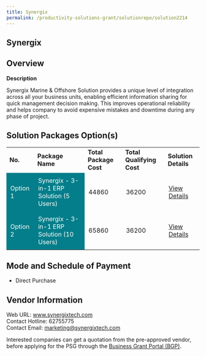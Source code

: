 ```yaml
---
title: Synergix
permalink: /productivity-solutions-grant/solutionrepo/solution2214
---
```


## Synergix

## Overview

**Description**

Synergix Marine & Offshore Solution provides a unique level of integration across all your business units, enabling efficient information sharing for quick management decision making. This improves operational reliability and helps company to avoid expensive mistakes and downtime during any phase of project.

## Solution Packages Option(s)

<table>
<tr>
<td><b>No.</b></td>
<td><b>Package Name</b></td>
<td><b>Total Package Cost</b></td>
<td><b>Total Qualifying Cost</b></td>
<td><b>Solution Details</b></td>
</tr>
<tr>
<td style='padding: 10px; background-color: #037E8A; color: #FFFFFF;'>Option 1</td>
<td style='padding: 10px; background-color: #037E8A; color: #FFFFFF;'>Synergix - 3-in-1 ERP Solution (5 Users)</td>
<td style='padding: 10px;'>44860</td>
<td style='padding: 10px;'>36200</td>
<td style='padding: 10px;'><a href='https://www.gobusiness.gov.sg/images/psg/SynergixTech20200785_Desensitised_Annex_3_Part_1.pdf' target='_blank'>View Details</a></td>
</tr>
<tr>
<td style='padding: 10px; background-color: #037E8A; color: #FFFFFF;'>Option 2</td>
<td style='padding: 10px; background-color: #037E8A; color: #FFFFFF;'>Synergix - 3-in-1 ERP Solution (10 Users)</td>
<td style='padding: 10px;'>65860</td>
<td style='padding: 10px;'>36200</td>
<td style='padding: 10px;'><a href='https://www.gobusiness.gov.sg/images/psg/SynergixTech20200785_Desensitised_Annex_3_Part_2.pdf' target='_blank'>View Details</a></td>
</tr>
</table>

## Mode and Schedule of Payment

 - Direct Purchase

## Vendor Information

 Web URL: www.synergixtech.com <br>Contact Hotline: 62755775 <br>Contact Email: marketing@synergixtech.com <br>

Interested companies can get a quotation from the pre-approved vendor, before applying for the PSG through the <a href='https://www.businessgrants.gov.sg/' target='_blank' rel='noopener'>Business Grant Portal (BGP)</a>.

<script src="/jquery/resize-tables.js"></script>
